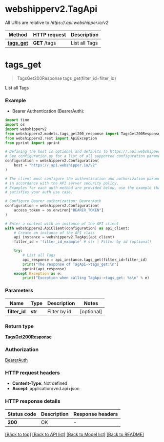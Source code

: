 # webshipperv2.TagApi

All URIs are relative to *https://.api.webshipper.io/v2*

Method | HTTP request | Description
------------- | ------------- | -------------
[**tags_get**](TagApi.md#tags_get) | **GET** /tags | List all Tags


# **tags_get**
> TagsGet200Response tags_get(filter_id=filter_id)

List all Tags

### Example

* Bearer Authentication (BearerAuth):
```python
import time
import os
import webshipperv2
from webshipperv2.models.tags_get200_response import TagsGet200Response
from webshipperv2.rest import ApiException
from pprint import pprint

# Defining the host is optional and defaults to https://.api.webshipper.io/v2
# See configuration.py for a list of all supported configuration parameters.
configuration = webshipperv2.Configuration(
    host = "https://.api.webshipper.io/v2"
)

# The client must configure the authentication and authorization parameters
# in accordance with the API server security policy.
# Examples for each auth method are provided below, use the example that
# satisfies your auth use case.

# Configure Bearer authorization: BearerAuth
configuration = webshipperv2.Configuration(
    access_token = os.environ["BEARER_TOKEN"]
)

# Enter a context with an instance of the API client
with webshipperv2.ApiClient(configuration) as api_client:
    # Create an instance of the API class
    api_instance = webshipperv2.TagApi(api_client)
    filter_id = 'filter_id_example' # str | Filter by id (optional)

    try:
        # List all Tags
        api_response = api_instance.tags_get(filter_id=filter_id)
        print("The response of TagApi->tags_get:\n")
        pprint(api_response)
    except Exception as e:
        print("Exception when calling TagApi->tags_get: %s\n" % e)
```



### Parameters

Name | Type | Description  | Notes
------------- | ------------- | ------------- | -------------
 **filter_id** | **str**| Filter by id | [optional] 

### Return type

[**TagsGet200Response**](TagsGet200Response.md)

### Authorization

[BearerAuth](../README.md#BearerAuth)

### HTTP request headers

 - **Content-Type**: Not defined
 - **Accept**: application/vnd.api+json

### HTTP response details
| Status code | Description | Response headers |
|-------------|-------------|------------------|
**200** | OK |  -  |

[[Back to top]](#) [[Back to API list]](../README.md#documentation-for-api-endpoints) [[Back to Model list]](../README.md#documentation-for-models) [[Back to README]](../README.md)

